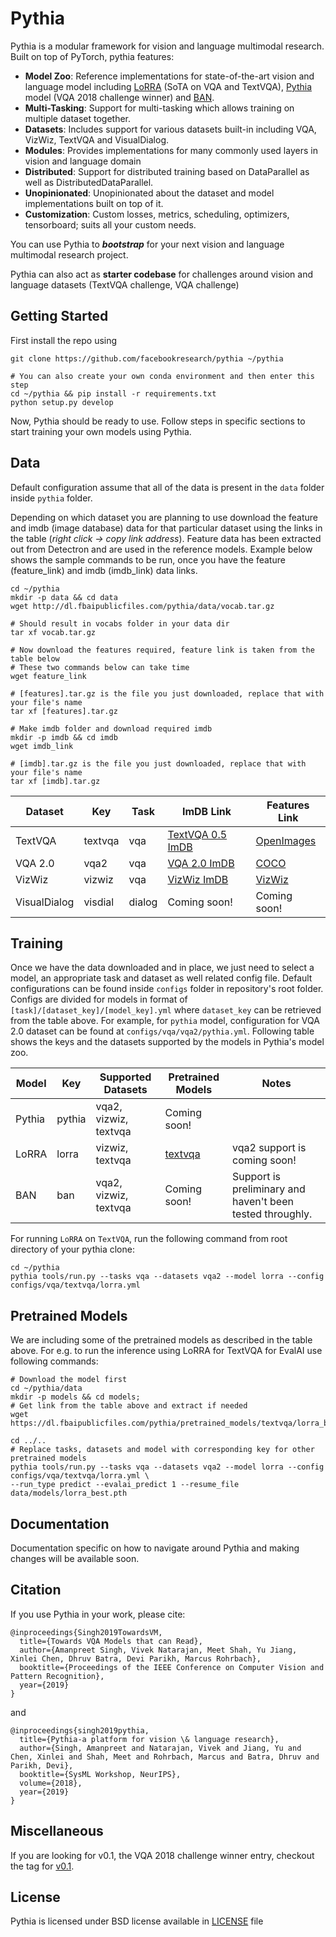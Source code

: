 # Pythia

Pythia is a modular framework for vision and language multimodal research. Built on top
of PyTorch, pythia features:

- **Model Zoo**: Reference implementations for state-of-the-art vision and language model including
[LoRRA](https://arxiv.org/abs/1904.08920) (SoTA on VQA and TextVQA),
[Pythia](https://arxiv.org/abs/1807.09956) model (VQA 2018 challenge winner) and [BAN]().
- **Multi-Tasking**: Support for multi-tasking which allows training on multiple dataset together.
- **Datasets**: Includes support for various datasets built-in including VQA, VizWiz, TextVQA and VisualDialog.
- **Modules**: Provides implementations for many commonly used layers in vision and language domain
- **Distributed**: Support for distributed training based on DataParallel as well as DistributedDataParallel.
- **Unopinionated**: Unopinionated about the dataset and model implementations built on top of it.
- **Customization**: Custom losses, metrics, scheduling, optimizers, tensorboard; suits all your custom needs.

You can use Pythia to **_bootstrap_** for your next vision and language multimodal research project.

Pythia can also act as **starter codebase** for challenges around vision and
language datasets (TextVQA challenge, VQA challenge)

## Getting Started

First install the repo using

```
git clone https://github.com/facebookresearch/pythia ~/pythia

# You can also create your own conda environment and then enter this step
cd ~/pythia && pip install -r requirements.txt
python setup.py develop
```

Now, Pythia should be ready to use. Follow steps in specific sections to start training
your own models using Pythia.


## Data

Default configuration assume that all of the data is present in the `data` folder inside `pythia` folder.

Depending on which dataset you are planning to use download the feature and imdb (image database) data for that particular dataset using
the links in the table (_right click -> copy link address_). Feature data has been extracted out from Detectron and are used in the
reference models. Example below shows the sample commands to be run, once you have
the feature (feature_link) and imdb (imdb_link) data links.

```
cd ~/pythia
mkdir -p data && cd data
wget http://dl.fbaipublicfiles.com/pythia/data/vocab.tar.gz

# Should result in vocabs folder in your data dir
tar xf vocab.tar.gz

# Now download the features required, feature link is taken from the table below
# These two commands below can take time
wget feature_link

# [features].tar.gz is the file you just downloaded, replace that with your file's name
tar xf [features].tar.gz

# Make imdb folder and download required imdb
mkdir -p imdb && cd imdb
wget imdb_link

# [imdb].tar.gz is the file you just downloaded, replace that with your file's name
tar xf [imdb].tar.gz
```

| Dataset      | Key | Task | ImDB Link                                                                         | Features Link                                                                   |
|--------------|-----|-----|-----------------------------------------------------------------------------------|---------------------------------------------------------------------------------|
| TextVQA      | textvqa | vqa | [TextVQA 0.5 ImDB](https://dl.fbaipublicfiles.com/pythia/data/imdb/textvqa_0.5.tar.gz) | [OpenImages](https://dl.fbaipublicfiles.com/pythia/features/open_images.tar.gz) |
| VQA 2.0      | vqa2 | vqa | [VQA 2.0 ImDB](https://dl.fbaipublicfiles.com/pythia/data/imdb/vqa.tar.gz)                 | [COCO](https://dl.fbaipublicfiles.com/pythia/features/coco.tar.gz)              |
| VizWiz       | vizwiz | vqa | [VizWiz ImDB](https://dl.fbaipublicfiles.com/pythia/data/imdb/vizwiz.tar.gz)           | [VizWiz](https://dl.fbaipublicfiles.com/pythia/features/vizwiz.tar.gz)          |
| VisualDialog | visdial | dialog | Coming soon!                                                                      | Coming soon!                                                                    |


## Training

Once we have the data downloaded and in place, we just need to select a model, an appropriate task and dataset as well related config file. Default configurations can be found  inside `configs` folder in repository's root folder. Configs are divided for models in format of `[task]/[dataset_key]/[model_key].yml` where `dataset_key` can be retrieved from the table above. For example, for `pythia` model, configuration for VQA 2.0 dataset can be found at `configs/vqa/vqa2/pythia.yml`. Following table shows the keys and the datasets
supported by the models in Pythia's model zoo.

| Model  | Key | Supported Datasets    | Pretrained Models | Notes                                                     |
|--------|-----------|-----------------------|-------------------|-----------------------------------------------------------|
| Pythia | pythia    | vqa2, vizwiz, textvqa | Coming soon!      |                                                           |
| LoRRA  | lorra     | vizwiz, textvqa       | [textvqa](https://dl.fbaipublicfiles.com/pythia/pretrained_models/textvqa/lorra_best.pth)      | vqa2 support is coming soon!                              |
| BAN    | ban       | vqa2, vizwiz, textvqa | Coming soon!      | Support is preliminary and haven't been tested throughly. |

For running `LoRRA` on `TextVQA`, run the following command from root directory of your pythia clone:

```
cd ~/pythia
pythia tools/run.py --tasks vqa --datasets vqa2 --model lorra --config configs/vqa/textvqa/lorra.yml
```

## Pretrained Models

We are including some of the pretrained models as described in the table above.
For e.g. to run the inference using LoRRA for TextVQA for EvalAI use following commands:

```
# Download the model first
cd ~/pythia/data
mkdir -p models && cd models;
# Get link from the table above and extract if needed
wget https://dl.fbaipublicfiles.com/pythia/pretrained_models/textvqa/lorra_best.pth

cd ../..
# Replace tasks, datasets and model with corresponding key for other pretrained models
pythia tools/run.py --tasks vqa --datasets vqa2 --model lorra --config configs/vqa/textvqa/lorra.yml \
--run_type predict --evalai_predict 1 --resume_file data/models/lorra_best.pth
```


## Documentation

Documentation specific on how to navigate around Pythia and making changes will be available soon.

## Citation

If you use Pythia in your work, please cite:

```
@inproceedings{Singh2019TowardsVM,
  title={Towards VQA Models that can Read},
  author={Amanpreet Singh, Vivek Natarajan, Meet Shah, Yu Jiang, Xinlei Chen, Dhruv Batra, Devi Parikh, Marcus Rohrbach},
  booktitle={Proceedings of the IEEE Conference on Computer Vision and Pattern Recognition},
  year={2019}
}
```

and

```
@inproceedings{singh2019pythia,
  title={Pythia-a platform for vision \& language research},
  author={Singh, Amanpreet and Natarajan, Vivek and Jiang, Yu and Chen, Xinlei and Shah, Meet and Rohrbach, Marcus and Batra, Dhruv and Parikh, Devi},
  booktitle={SysML Workshop, NeurIPS},
  volume={2018},
  year={2019}
}
```

## Miscellaneous
If you are looking for v0.1, the VQA 2018 challenge winner entry, checkout the tag
for [v0.1](https://github.com/facebookresearch/pythia/releases/tag/v0.1).

## License

Pythia is licensed under BSD license available in [LICENSE](LICENSE) file

